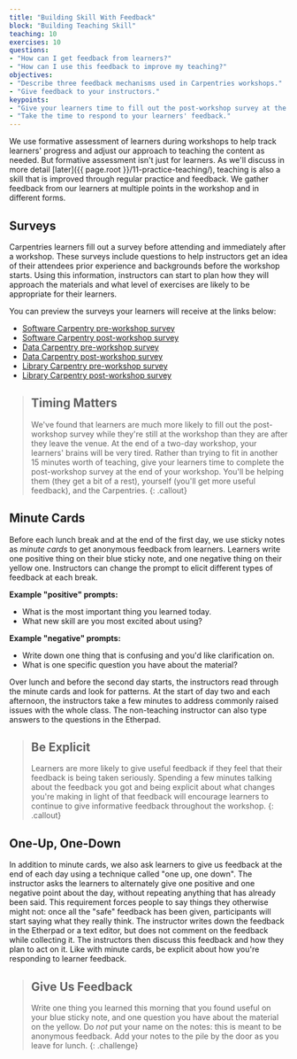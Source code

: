 ```yaml
---
title: "Building Skill With Feedback"
block: "Building Teaching Skill"
teaching: 10
exercises: 10
questions:
- "How can I get feedback from learners?"
- "How can I use this feedback to improve my teaching?"
objectives:
- "Describe three feedback mechanisms used in Carpentries workshops."
- "Give feedback to your instructors."
keypoints:
- "Give your learners time to fill out the post-workshop survey at the end of your workshop."
- "Take the time to respond to your learners' feedback."
---
```


We use formative assessment of learners during workshops to help track 
learners' progress and adjust our approach to teaching the content as needed.
But formative assessment isn't just for learners. As we'll discuss in more detail 
[later]({{ page.root }}/11-practice-teaching/), teaching is also a skill that is improved 
through regular practice and feedback. We gather feedback from our learners
at multiple points in the workshop and in different forms. 

## Surveys

Carpentries learners fill out a survey before attending and immediately after a workshop. 
These surveys include questions to help instructors get an idea of their attendees prior
experience and backgrounds before the workshop starts. Using this information, instructors
can start to plan how they will approach the materials and what level of exercises
are likely to be appropriate for their learners. 

You can preview the surveys your learners will receive at the links below:  
- [Software Carpentry pre-workshop survey](https://www.surveymonkey.com/r/Preview/?sm=V6gQbbOKn3NoPKfYKHjAKu_2BBCdtXXsTS2pf1BIdARccEtJQqlu1KFB2j2TcF0MCn)   
- [Software Carpentry post-workshop survey](https://www.surveymonkey.com/r/Preview/?sm=uN5QPa4MbF1_2BB1plbLWnL1ZUc7Nttqici0Nc0e3G4RahMwwGW5NUp4U5PKQDYmky)    
- [Data Carpentry pre-workshop survey](https://www.surveymonkey.com/r/Preview/?sm=zdE7x498WxTrpyiD6WEQJaspyjn2T7djLpBg2pc36ylXiMCwflbQtv6puqE01NB4)  
- [Data Carpentry post-workshop survey](https://www.surveymonkey.com/r/Preview/?sm=Mrj4bb21g1tgjNuilRh0cOT5mrUI7P2KQPzKG6FqkomqgWhHqR_2BsNWTJLHGif1VF)
- [Library Carpentry pre-workshop survey](https://www.surveymonkey.com/r/lcpreworkshopsurvey?workshop_id=)
- [Library Carpentry post-workshop survey](https://www.surveymonkey.com/r/lcpostworkshopsurvey?workshop_id=)


> ## Timing Matters
> 
> We've found that learners are much more likely to fill out the post-workshop survey
> while they're still at the workshop than they are after they leave the venue. At the end 
> of a two-day workshop, your learners' brains will be very tired. Rather than trying to 
> fit in another 15 minutes worth of teaching, give your learners time to complete the
> post-workshop survey at the end of your workshop. You'll be helping them (they get a
> bit of a rest), yourself (you'll get more useful feedback), and the Carpentries.
{: .callout}

## Minute Cards

Before each lunch break and at the end of the first day, we
use sticky notes as *minute cards* to get anonymous feedback from learners.
Learners write one positive thing on their blue sticky
note, and one negative thing on their yellow one. 
Instructors can change the prompt to elicit different types of feedback at each break. 

**Example "positive" prompts:**   
- What is the most important thing you learned today.   
- What new skill are you most excited about using? 

**Example "negative" prompts:**  
- Write down one thing that is confusing and you'd like clarification on.    
- What is one specific question you have about the material? 

Over lunch and before the second day starts, the instructors read through the minute 
cards and look for patterns. At the start of day two and each afternoon, the instructors
take a few minutes to address commonly raised issues with the whole class. The 
non-teaching instructor can also type answers to the questions in the Etherpad.

> ## Be Explicit
> 
> Learners are more likely to give useful feedback if they feel that their feedback
> is being taken seriously. Spending a few minutes talking about the feedback you got
> and being explicit about what changes you're making in light of that feedback
> will encourage learners to continue to give informative feedback throughout the workshop.
{: .callout}


## One-Up, One-Down

In addition to minute cards, we also ask learners to give us feedback at the end
of each day using a technique called "one up, one down".  The
instructor asks the learners to alternately give one positive and one
negative point about the day, without repeating anything that has
already been said.  This requirement forces people to say things they
otherwise might not: once all the "safe" feedback has been given,
participants will start saying what they really think. The instructor
writes down the feedback in the Etherpad or a text editor,
but does not comment on the feedback while collecting it. The instructors then
discuss this feedback and how they plan to act on it. Like with minute cards, be explicit
about how you're responding to learner feedback.


> ## Give Us Feedback
>
> Write one thing you learned this morning that you found useful on
> your blue sticky note, and one question you have about the material
> on the yellow.  Do *not* put your name on the notes: this is meant to
> be anonymous feedback.  Add your notes to the pile by the door as
> you leave for lunch.
{: .challenge}
